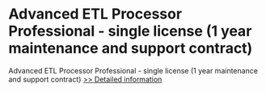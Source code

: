 # Advanced ETL Processor Professional - single license (1 year maintenance and support contract)
Advanced ETL Processor Professional - single license (1 year maintenance and support contract)
[>> Detailed information](https://secure.shareit.com/shareit/product.html?productid=300378667&affiliateid=200057808)